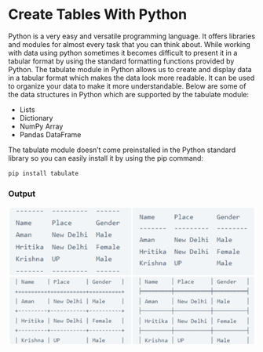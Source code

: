 # Create Tables With Python

Python is a very easy and versatile programming language. It offers libraries and modules for almost every task that you can think about. While working with data using python sometimes it becomes difficult to present it in a tabular format by using the standard formatting functions provided by Python.
The tabulate module in Python allows us to create and display data in a tabular format which makes the data look more readable. It can be used to organize your data to make it more understandable. Below are some of the data structures in Python which are supported by the tabulate module:

- Lists
- Dictionary
- NumPy Array
- Pandas DataFrame

The tabulate module doesn’t come preinstalled in the Python standard library so you can easily install it by using the pip command: 
```bash
pip install tabulate
```

### Output

![output](output.png)